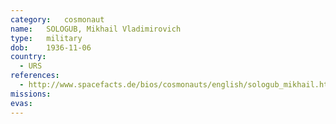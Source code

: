 ```yaml
---
category:	cosmonaut
name:	SOLOGUB, Mikhail Vladimirovich 
type:	military
dob:	1936-11-06
country:
  - URS
references:
  - http://www.spacefacts.de/bios/cosmonauts/english/sologub_mikhail.htm
missions:
evas:
---
```

